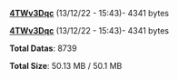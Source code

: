 [**4TWv3Dqc**](/data/4TWv3Dqc.txt) (13/12/22 - 15:43)- 4341 bytes

[**4TWv3Dqc**](/data/4TWv3Dqc.txt) (13/12/22 - 15:43)- 4341 bytes

**Total Datas**: 8739

**Total Size**: 50.13 MB / 50.1 MB